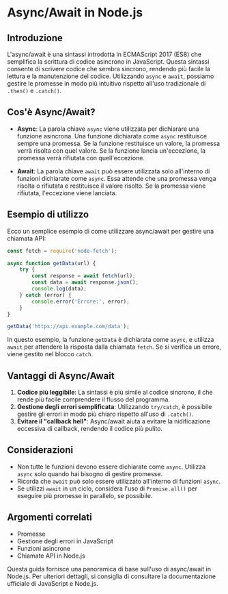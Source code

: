 # Async/Await in Node.js

## Introduzione

L'async/await è una sintassi introdotta in ECMAScript 2017 (ES8) che semplifica la scrittura di codice asincrono in JavaScript. Questa sintassi consente di scrivere codice che sembra sincrono, rendendo più facile la lettura e la manutenzione del codice. Utilizzando `async` e `await`, possiamo gestire le promesse in modo più intuitivo rispetto all'uso tradizionale di `.then()` e `.catch()`.

## Cos'è Async/Await?

- **Async**: La parola chiave `async` viene utilizzata per dichiarare una funzione asincrona. Una funzione dichiarata come `async` restituisce sempre una promessa. Se la funzione restituisce un valore, la promessa verrà risolta con quel valore. Se la funzione lancia un'eccezione, la promessa verrà rifiutata con quell'eccezione.

- **Await**: La parola chiave `await` può essere utilizzata solo all'interno di funzioni dichiarate come `async`. Essa attende che una promessa venga risolta o rifiutata e restituisce il valore risolto. Se la promessa viene rifiutata, l'eccezione viene lanciata.

## Esempio di utilizzo

Ecco un semplice esempio di come utilizzare async/await per gestire una chiamata API:

```javascript
const fetch = require('node-fetch');

async function getData(url) {
    try {
        const response = await fetch(url);
        const data = await response.json();
        console.log(data);
    } catch (error) {
        console.error('Errore:', error);
    }
}

getData('https://api.example.com/data');
```

In questo esempio, la funzione `getData` è dichiarata come `async`, e utilizza `await` per attendere la risposta dalla chiamata `fetch`. Se si verifica un errore, viene gestito nel blocco `catch`.

## Vantaggi di Async/Await

1. **Codice più leggibile**: La sintassi è più simile al codice sincrono, il che rende più facile comprendere il flusso del programma.
2. **Gestione degli errori semplificata**: Utilizzando `try/catch`, è possibile gestire gli errori in modo più chiaro rispetto all'uso di `.catch()`.
3. **Evitare il "callback hell"**: Async/await aiuta a evitare la nidificazione eccessiva di callback, rendendo il codice più pulito.

## Considerazioni

- Non tutte le funzioni devono essere dichiarate come `async`. Utilizza `async` solo quando hai bisogno di gestire promesse.
- Ricorda che `await` può solo essere utilizzato all'interno di funzioni `async`.
- Se utilizzi `await` in un ciclo, considera l'uso di `Promise.all()` per eseguire più promesse in parallelo, se possibile.

## Argomenti correlati

- Promesse
- Gestione degli errori in JavaScript
- Funzioni asincrone
- Chiamate API in Node.js

Questa guida fornisce una panoramica di base sull'uso di async/await in Node.js. Per ulteriori dettagli, si consiglia di consultare la documentazione ufficiale di JavaScript e Node.js.
